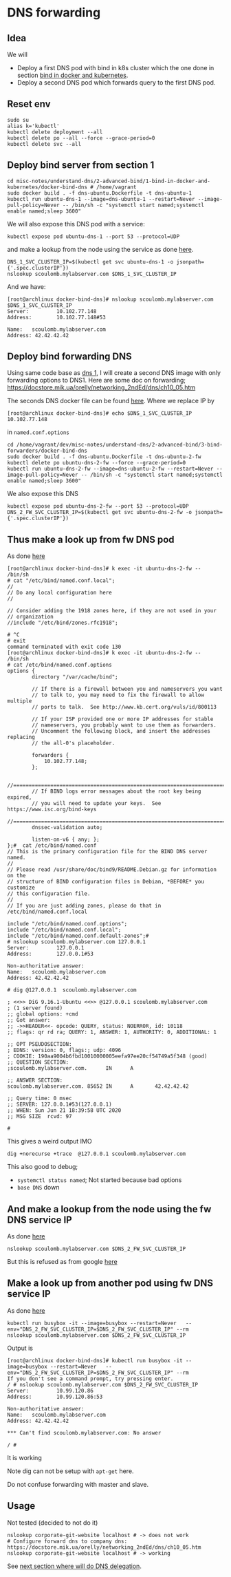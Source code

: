# DNS forwarding

## Idea

We will

- Deploy a first DNS pod with bind in k8s cluster which the one done in section [bind in docker and kubernetes](../1-bind-in-docker-and-kubernetes).
- Deploy a second DNS pod which forwards query to the first DNS pod. 
 
## Reset env

```shell script
sudo su 
alias k='kubectl'
kubectl delete deployment --all
kubectl delete po --all --force --grace-period=0
kubectl delete svc --all 
```

## Deploy bind server from section 1

```shell script
cd misc-notes/understand-dns/2-advanced-bind/1-bind-in-docker-and-kubernetes/docker-bind-dns # /home/vagrant
sudo docker build . -f dns-ubuntu.Dockerfile -t dns-ubuntu-1
kubectl run ubuntu-dns-1 --image=dns-ubuntu-1 --restart=Never --image-pull-policy=Never -- /bin/sh -c "systemctl start named;systemctl enable named;sleep 3600"
```


We will also expose this DNS pod with a service:

```shell script
kubectl expose pod ubuntu-dns-1 --port 53 --protocol=UDP
```

and make a lookup from the node using the service as done [here](../1-bind-in-docker-and-kubernetes/3-deploy-named-in-a-pod.md#target-dns-from-the-node).

```shell script
DNS_1_SVC_CLUSTER_IP=$(kubectl get svc ubuntu-dns-1 -o jsonpath={'.spec.clusterIP'})
nslookup scoulomb.mylabserver.com $DNS_1_SVC_CLUSTER_IP
```

And we have:

```shell script
[root@archlinux docker-bind-dns]# nslookup scoulomb.mylabserver.com $DNS_1_SVC_CLUSTER_IP
Server:         10.102.77.148
Address:        10.102.77.148#53

Name:   scoulomb.mylabserver.com
Address: 42.42.42.42
```

## Deploy bind forwarding DNS

Using same code base as [dns 1](../1-bind-in-docker-and-kubernetes), I will create a second DNS image with only forwarding options to DNS1.
Here are some doc on forwarding; https://docstore.mik.ua/orelly/networking_2ndEd/dns/ch10_05.htm

The seconds DNS docker file can be found [here](docker-bind-dns).
Where we replace IP by

```shell script
[root@archlinux docker-bind-dns]# echo $DNS_1_SVC_CLUSTER_IP
10.102.77.148
```
in `named.conf.options`


````
cd /home/vagrant/dev/misc-notes/understand-dns/2-advanced-bind/3-bind-forwarders/docker-bind-dns
sudo docker build . -f dns-ubuntu.Dockerfile -t dns-ubuntu-2-fw
kubectl delete po ubuntu-dns-2-fw --force --grace-period=0
kubectl run ubuntu-dns-2-fw --image=dns-ubuntu-2-fw --restart=Never --image-pull-policy=Never -- /bin/sh -c "systemctl start named;systemctl enable named;sleep 3600"
````

We also expose this DNS

```shell script
kubectl expose pod ubuntu-dns-2-fw --port 53 --protocol=UDP
DNS_2_FW_SVC_CLUSTER_IP=$(kubectl get svc ubuntu-dns-2-fw -o jsonpath={'.spec.clusterIP'})
```

## Thus make a look up from fw DNS pod 

As done [here](../1-bind-in-docker-and-kubernetes/3-deploy-named-in-a-pod.md#Deploy-in-k8s)

```shell script
[root@archlinux docker-bind-dns]# k exec -it ubuntu-dns-2-fw -- /bin/sh
# cat "/etc/bind/named.conf.local";
//
// Do any local configuration here
//

// Consider adding the 1918 zones here, if they are not used in your
// organization
//include "/etc/bind/zones.rfc1918";

# ^C
# exit
command terminated with exit code 130
[root@archlinux docker-bind-dns]# k exec -it ubuntu-dns-2-fw -- /bin/sh
# cat /etc/bind/named.conf.options
options {
        directory "/var/cache/bind";

        // If there is a firewall between you and nameservers you want
        // to talk to, you may need to fix the firewall to allow multiple
        // ports to talk.  See http://www.kb.cert.org/vuls/id/800113

        // If your ISP provided one or more IP addresses for stable
        // nameservers, you probably want to use them as forwarders.
        // Uncomment the following block, and insert the addresses replacing
        // the all-0's placeholder.

        forwarders {
            10.102.77.148;
        };

        //========================================================================
        // If BIND logs error messages about the root key being expired,
        // you will need to update your keys.  See https://www.isc.org/bind-keys
        //========================================================================
        dnssec-validation auto;

        listen-on-v6 { any; };
};#  cat /etc/bind/named.conf
// This is the primary configuration file for the BIND DNS server named.
//
// Please read /usr/share/doc/bind9/README.Debian.gz for information on the
// structure of BIND configuration files in Debian, *BEFORE* you customize
// this configuration file.
//
// If you are just adding zones, please do that in /etc/bind/named.conf.local

include "/etc/bind/named.conf.options";
include "/etc/bind/named.conf.local";
include "/etc/bind/named.conf.default-zones";#
# nslookup scoulomb.mylabserver.com 127.0.0.1
Server:         127.0.0.1
Address:        127.0.0.1#53

Non-authoritative answer:
Name:   scoulomb.mylabserver.com
Address: 42.42.42.42

# dig @127.0.0.1  scoulomb.mylabserver.com

; <<>> DiG 9.16.1-Ubuntu <<>> @127.0.0.1 scoulomb.mylabserver.com
; (1 server found)
;; global options: +cmd
;; Got answer:
;; ->>HEADER<<- opcode: QUERY, status: NOERROR, id: 10118
;; flags: qr rd ra; QUERY: 1, ANSWER: 1, AUTHORITY: 0, ADDITIONAL: 1

;; OPT PSEUDOSECTION:
; EDNS: version: 0, flags:; udp: 4096
; COOKIE: 190aa9004b6fbd10010000005eefa97ee20cf54749a5f348 (good)
;; QUESTION SECTION:
;scoulomb.mylabserver.com.      IN      A

;; ANSWER SECTION:
scoulomb.mylabserver.com. 85652 IN      A       42.42.42.42

;; Query time: 0 msec
;; SERVER: 127.0.0.1#53(127.0.0.1)
;; WHEN: Sun Jun 21 18:39:58 UTC 2020
;; MSG SIZE  rcvd: 97

#
```

This gives a weird output IMO
```shell script
dig +norecurse +trace  @127.0.0.1 scoulomb.mylabserver.com
```

This also good to debug;
- `systemctl status named`; Not started because bad options
- `base DNS` down

## And make a lookup from the node using the fw DNS service IP

As done [here](../1-bind-in-docker-and-kubernetes/3-deploy-named-in-a-pod.md#target-dns-from-the-node)

```shell script
nslookup scoulomb.mylabserver.com $DNS_2_FW_SVC_CLUSTER_IP
```

But this is refused as from google [here](../1-bind-in-docker-and-kubernetes/3-deploy-named-in-a-pod.md#google-refused)

## Make a look up from another pod using fw DNS service IP

As done [here](../1-bind-in-docker-and-kubernetes/3-deploy-named-in-a-pod.md#target-dns-from-another-pod)

```shell script
kubectl run busybox -it --image=busybox --restart=Never   --env="DNS_2_FW_SVC_CLUSTER_IP=$DNS_2_FW_SVC_CLUSTER_IP" --rm
nslookup scoulomb.mylabserver.com $DNS_2_FW_SVC_CLUSTER_IP
```

Output is

```shell script
[root@archlinux docker-bind-dns]# kubectl run busybox -it --image=busybox --restart=Never   --env="DNS_2_FW_SVC_CLUSTER_IP=$DNS_2_FW_SVC_CLUSTER_IP" --rm
If you don't see a command prompt, try pressing enter.
/ # nslookup scoulomb.mylabserver.com $DNS_2_FW_SVC_CLUSTER_IP
Server:         10.99.120.86
Address:        10.99.120.86:53

Non-authoritative answer:
Name:   scoulomb.mylabserver.com
Address: 42.42.42.42

*** Can't find scoulomb.mylabserver.com: No answer

/ #
```

It is working

Note dig can not be setup with `apt-get` here.

Do not confuse forwarding with master and slave.

## Usage

Not tested (decided to not do it)

````shell script
nslookup corporate-git-website localhost # -> does not work
# Configure forward dns to company dns: https://docstore.mik.ua/orelly/networking_2ndEd/dns/ch10_05.htm
nslookup corporate-git-website localhost # -> working
````

<!--
This not tested ok
dig for trace osef
-->

See [next section where will do DNS delegation](../4-bind-delegation/dns-delegation.md).